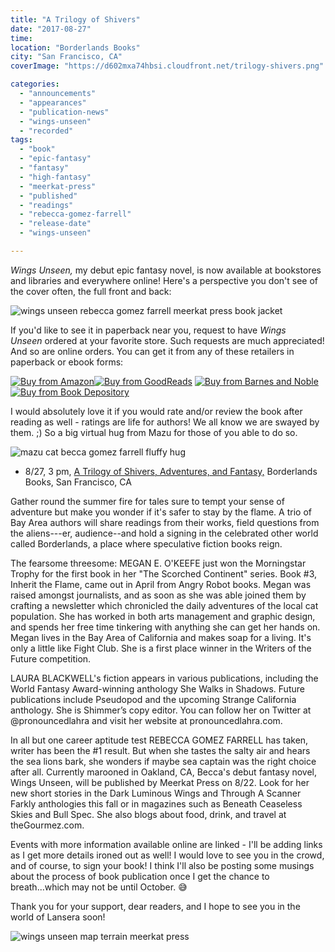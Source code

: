 ```yaml
---
title: "A Trilogy of Shivers"
date: "2017-08-27"
time:
location: "Borderlands Books"
city: "San Francisco, CA"
coverImage: "https://d602mxa74hbsi.cloudfront.net/trilogy-shivers.png"

categories:
  - "announcements"
  - "appearances"
  - "publication-news"
  - "wings-unseen"
  - "recorded"
tags:
  - "book"
  - "epic-fantasy"
  - "fantasy"
  - "high-fantasy"
  - "meerkat-press"
  - "published"
  - "readings"
  - "rebecca-gomez-farrell"
  - "release-date"
  - "wings-unseen"

---
```


_Wings Unseen,_ my debut epic fantasy novel, is now available at bookstores and libraries and everywhere online! Here's a perspective you don't see of the cover often, the full front and back:

![wings unseen rebecca gomez farrell meerkat press book jacket](https://d2ypg8o05lff0b.cloudfront.net/wp-content/uploads/sites/3/2017/08/FINAL-9781946154002-WingsUnseen-Cover-FLATTENED-CMYK_03-500x348.jpg)

If you'd like to see it in paperback near you, request to have _Wings Unseen_ ordered at your favorite store. Such requests are much appreciated! And so are online orders. You can get it from any of these retailers in paperback or ebook forms:

[![Buy from Amazon](https://d2ypg8o05lff0b.cloudfront.net/wp-content/uploads/sites/3/2017/08/amazon_button.png)](http://www.amazon.com/dp/1946154008?tag=meerkatpress-20)[![Buy from GoodReads](https://d2ypg8o05lff0b.cloudfront.net/wp-content/uploads/sites/3/2017/08/goodreads_button.png)](https://www.goodreads.com/book/show/34649841-wings-unseen) [![Buy from Barnes and Noble](https://d2ypg8o05lff0b.cloudfront.net/wp-content/uploads/sites/3/2017/08/bnn_button.png)](https://www.qksrv.net/links/7737731/type/am/https://www.barnesandnoble.com/w/wings-unseen-rebecca-gomez-farrell/1126061986?ean=9781946154002&st=PLA&sid=BNB_DRS_Core+Shopping+Books_00000000&2sid=Google_&sourceId=PLGoP67429) [![Buy from Book Depository](https://d2ypg8o05lff0b.cloudfront.net/wp-content/uploads/sites/3/2017/08/bookdepository_button.png)](https://www.bookdepository.com/Wings-Unseen-Rebecca-Gomez-Farrell/9781946154002?redirected=true&utm_medium=Google&utm_campaign=Base4&utm_source=US&utm_content=Wings-Unseen&selectCurrency=USD&w=AFCCAU960Z8SXCA80CP6A73J&pdg=kwd-104399158419:cmp-710369722:adg-36534789829:crv-163849126532:pid-9781946154002&gclid=CjwKCAjw_dTMBRBHEiwApIzn_H4cHJoR6kxdzaLP6Z1Z1oCMpue9WDPWOKkzugXq3IDHWqn3OPNAexoCo5cQAvD_BwE)

I would absolutely love it if you would rate and/or review the book after reading as well - ratings are life for authors! We all know we are swayed by them. ;) So a big virtual hug from Mazu for those of you able to do so.

![mazu cat becca gomez farrell fluffy hug](https://d2ypg8o05lff0b.cloudfront.net/wp-content/uploads/sites/3/2017/08/mazu-hug-500x500.jpg)


- 8/27, 3 pm, [A Trilogy of Shivers, Adventures, and Fantasy,](https://www.facebook.com/events/244188962767472) Borderlands Books, San Francisco, CA

Gather round the summer fire for tales sure to tempt your sense of adventure but make you wonder if it's safer to stay by the flame. A trio of Bay Area authors will share readings from their works, field questions from the aliens---er, audience--and hold a signing in the celebrated other world called Borderlands, a place where speculative fiction books reign.

The fearsome threesome:
MEGAN E. O'KEEFE just won the Morningstar Trophy for the first book in her "The Scorched Continent" series. Book #3, Inherit the Flame, came out in April from Angry Robot books. Megan was raised amongst journalists, and as soon as she was able joined them by crafting a newsletter which chronicled the daily adventures of the local cat population. She has worked in both arts management and graphic design, and spends her free time tinkering with anything she can get her hands on. Megan lives in the Bay Area of California and makes soap for a living. It's only a little like Fight Club. She is a first place winner in the Writers of the Future competition.

LAURA BLACKWELL's fiction appears in various publications, including the World Fantasy Award-winning anthology She Walks in Shadows. Future publications include Pseudopod and the upcoming Strange California anthology. She is Shimmer’s copy editor. You can follow her on Twitter at @pronouncedlahra and visit her website at pronouncedlahra.com.

In all but one career aptitude test REBECCA GOMEZ FARRELL has taken, writer has been the #1 result. But when she tastes the salty air and hears the sea lions bark, she wonders if maybe sea captain was the right choice after all. Currently marooned in Oakland, CA, Becca's debut fantasy novel, Wings Unseen, will be published by Meerkat Press on 8/22. Look for her new short stories in the Dark Luminous Wings and Through A Scanner Farkly anthologies this fall or in magazines such as Beneath Ceaseless Skies and Bull Spec. She also blogs about food, drink, and travel at theGourmez.com.


Events with more information available online are linked - I'll be adding links as I get more details ironed out as well! I would love to see you in the crowd, and of course, to sign your book! I think I'll also be posting some musings about the process of book publication once I get the chance to breath...which may not be until October. 😅

Thank you for your support, dear readers, and I hope to see you in the world of Lansera soon!

![wings unseen map terrain meerkat press](https://d2ypg8o05lff0b.cloudfront.net/wp-content/uploads/sites/3/2017/08/MAP-Final-500x316.jpg)
